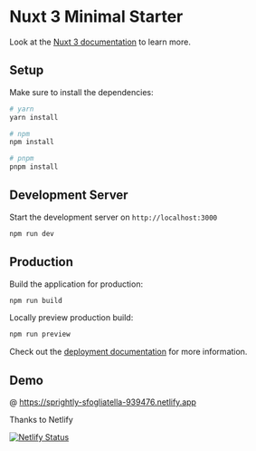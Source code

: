 

# Nuxt 3 Minimal Starter

Look at the [Nuxt 3 documentation](https://nuxt.com/docs/getting-started/introduction) to learn more.

## Setup

Make sure to install the dependencies:

```bash
# yarn
yarn install

# npm
npm install

# pnpm
pnpm install
```

## Development Server

Start the development server on `http://localhost:3000`

```bash
npm run dev
```

## Production

Build the application for production:

```bash
npm run build
```

Locally preview production build:

```bash
npm run preview
```

Check out the [deployment documentation](https://nuxt.com/docs/getting-started/deployment) for more information.

## Demo 

@ https://sprightly-sfogliatella-939476.netlify.app

Thanks to Netlify

[![Netlify Status](https://api.netlify.com/api/v1/badges/a0d45c2d-095a-490b-b2e9-24e6b5de478d/deploy-status)](https://app.netlify.com/sites/sprightly-sfogliatella-939476/deploys)
